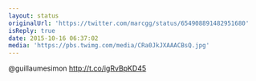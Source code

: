 ```yaml
---
layout: status
originalUrl: 'https://twitter.com/marcgg/status/654908891482951680'
isReply: true
date: 2015-10-16 06:37:02
media: 'https://pbs.twimg.com/media/CRa0JkJXAAACBsQ.jpg'
---
```


@guillaumesimon http://t.co/igRvBpKD45
